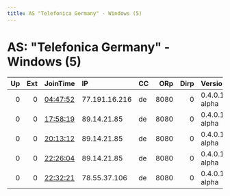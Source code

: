 ```yaml
---
title: AS "Telefonica Germany" - Windows (5)
---
```


# AS: "Telefonica Germany" - Windows (5)

|   Up |   Ext | JoinTime                                                                                            | IP            | CC   |   ORp |   Dirp | Version       | Contact   | Nickname   |   eFamMembers |
|-----:|------:|:----------------------------------------------------------------------------------------------------|:--------------|:-----|------:|-------:|:--------------|:----------|:-----------|--------------:|
|    0 |     0 | [04:47:52](https://metrics.torproject.org/rs.html#details/BACD4D0AAC2AA725763AC7566351D2004B1BDEA6) | 77.191.16.216 | de   |  8080 |      0 | 0.4.0.1-alpha | None      | BummBumm   |             1 |
|    0 |     0 | [17:58:19](https://metrics.torproject.org/rs.html#details/7B2EAB9F63D60977BAFC747113827462DF930845) | 89.14.21.85   | de   |  8080 |      0 | 0.4.0.1-alpha | None      | BummBumm   |             1 |
|    0 |     0 | [20:13:12](https://metrics.torproject.org/rs.html#details/4AA9121E1A74C9A1E72D6C718FA81478CCA4209C) | 89.14.21.85   | de   |  8080 |      0 | 0.4.0.1-alpha | None      | BummBumm   |             1 |
|    0 |     0 | [22:26:04](https://metrics.torproject.org/rs.html#details/E6D1BDDE35D18E591BDF317F631F52208CEF8161) | 89.14.21.85   | de   |  8080 |      0 | 0.4.0.1-alpha | None      | BummBumm   |             1 |
|    0 |     0 | [22:32:21](https://metrics.torproject.org/rs.html#details/A490961F6FB225ED37C59FB5ADE14ABF3FC8E5C3) | 78.55.37.106  | de   |  8080 |      0 | 0.4.0.1-alpha | None      | BummBumm   |             1 |
